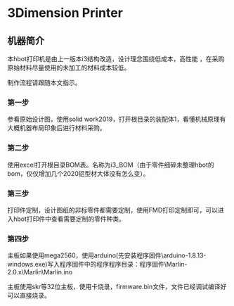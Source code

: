 # 3Dimension Printer

## 机器简介

本hbot打印机是由上一版本i3结构改造，设计理念围绕低成本，高性能 ，在采购原始材料尽量使用的未加工的材料成本较低。

制作流程请跟随本文指示。

### 第一步

参看原始设计图，使用solid work2019，打开根目录的装配体1，看懂机械原理有大概机器布局印象后进行材料采购。

### 第二步

使用excel打开根目录BOM表。名称为i3_BOM（由于零件细碎未整理hbot的bom，仅仅增加几个2020铝型材大体没有怎么变）。

### 第三步

打印件定制，设计图纸的非标零件都需要定制，使用FMD打印定制即可，可以进入hbot打印件中查看需要定制的零件种类。

### 第四步

主板如果使用mega2560，使用arduino(先安装程序固件\arduino-1.8.13-windows.exe)写入程序固件中的程序程序目录：程序固件\Marlin-2.0.x\Marlin\Marlin.ino

主板使用skr等32位主板，使用卡烧录，firmware.bin文件，文件已经调试编译好可以直接烧录。














